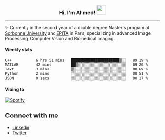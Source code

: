 <!-- Heading -->
<h3 align="center"> Hi, I'm Ahmed! <img src = "https://raw.githubusercontent.com/MartinHeinz/MartinHeinz/master/wave.gif" width = 30px></h3>

<!-- About section -->
---
✨ Currently in the second year of a double degree Master's program at <a href="https://sciences.sorbonne-universite.fr/formation-sciences/offre-de-formation/masters/master-informatique/parcours-ima">Sorbonne University</a> and <a href="https://www.epita.fr/en/">EPITA</a> in Paris, specializing in advanced Image Processing, Computer Vision and Biomedical Imaging.

<h4 align ="left"> Weekly stats </h4>

<!--START_SECTION:waka-->

```txt
C++           6 hrs 51 mins   ██████████████████████▒░░   89.19 %
MATLAB        42 mins         ██▒░░░░░░░░░░░░░░░░░░░░░░   09.20 %
Text          3 mins          ▒░░░░░░░░░░░░░░░░░░░░░░░░   00.69 %
Python        2 mins          ░░░░░░░░░░░░░░░░░░░░░░░░░   00.51 %
JSON          0 secs          ░░░░░░░░░░░░░░░░░░░░░░░░░   00.17 %
```

<!--END_SECTION:waka-->

<h4 align ="left">Vibing to</h4>

[![Spotify](https://novatorem-ten-lyart.vercel.app/api/spotify)](https://open.spotify.com/user/31knevkvll66tzc3gqtoi6ngjbre)

<!-- Connect section -->

## Connect with me
  * <a href="https://www.linkedin.com/in/ahmed-hassayoune">Linkedin</a>
  * <a href="https://twitter.com/Ahmedhassaaa">Twitter</a>

<!-- Connect section: END -->
